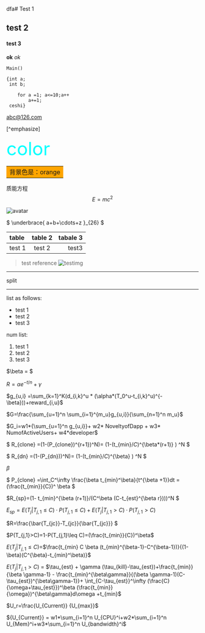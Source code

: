 dfa# Test 1
## test 2
#### test 3
**ok**
*ok*

```hello word
Main()

{int a;
 int b;
 
 	for a =1; a<=10;a++
 		a+=1;
 ceshi}
```

<abc@126.com> 

[^emphasize] 

<font color=#00ffff size=72>color</font>

<table><tr><td bgcolor=orange>背景色是：orange</td></tr></table>


质能方程$$E = mc^2$$

![avatar](/Users/jonathan/1.jpg)



$ \underbrace{ a+b+\cdots+z }_{26} $




| table | table 2 | tabale 3 |
| :--- | :---: | ---: |
|test 1| test 2| test3 |


> test reference
 ![testimg](https://pic3.zhimg.com/50/82da2aedf52d474b213cc31eb8839216_hd.jpg)


***

split

***
list as follows:

- test 1
- test 2
- test 3

num list:

1. test 1
2. test 2
3. test 3


$\beta = $  

$R= \alpha e^{-t/n} + \gamma$

$g_{u,i} =\sum_{k=1}^K(d_{i,k}^u * (\alpha*(T_0^u-t_{i,k}^u)^{-\beta}))+reward_{i,u}$

$G=\frac{\sum_{u=1}^n \sum_{i=1}^{m_u}g_{u,i}}{\sum_{n=1}^n m_u}$

$G_i=w1*{\sum_{u=1}^n g_{u,i}}+ w2* NoveltyofDapp + w3* NumofActiveUsers+ w4*developer$


$ R_{clone} =(1-(P_{clone})^{r+1})^N)= (1-(t_{min}$/C)$^{\beta*(r+1)} ) ^N $

$ R_{dn} =(1-(P_{dn}))^N)= (1-(t_{min}$/C)$^{\beta} ) ^N $

$\beta$

$ P_{clone} =\int_C^\infty \frac{\beta t_{min}^\beta}{t^{\beta +1}}dt =(\frac{t_{min}}{C})^ \beta  $ 


$R_{sp}=(1- t_{min}^{\beta (r+1)}/(C^\beta (C-t_{est}^{\beta r})))^N $

$E_{sp}= E(T_j$|$T_{j,1}\leq C)\cdot P(T_{j,1}\leq C)+E(T_j$|$T_{j,1}> C)\cdot P(T_{j,1}>C)$

$R=\frac{\bar{T_{jc}}-T_{jc}}{\bar{T_{jc}}}  $


$P(T_{j,1}>C)=1-P(T_{j,1}\leq C)=(\frac{t_{min}}{C})^\beta$

$E(T_j|T_{j,1}\leq C)$=$\frac{t_{min} C  \beta (t_{min}^{\beta-1}-C^{\beta-1})}{(1-\beta)(C^{\beta}-t_{min}^\beta)}$


$E(T_j|T_{j,1}> C)$ = $\tau_{est} + \gamma (\tau_{kill}-\tau_{est})+\frac{t_{min}}{\beta \gamma-1} - \frac{t_{min}^{\beta\gamma}}{(\beta \gamma-1)(C-\tau_{est})^{\beta\gamma-1}}+ \int_{C-\tau_{est}}^\infty (\frac{C}{\omega+\tau_{est}})^\beta (\frac{t_{min}}{\omega})^{\beta\gamma}d\omega +t_{min}$


$U_r=\frac{U_{Current}} {U_{max}}$

${U_{Current}} = w1*\sum_{i=1}^n U_{CPU}^i+w2*\sum_{i=1}^n U_{Mem}^i+w3*\sum_{i=1}^n U_{bandwidth}^i$
